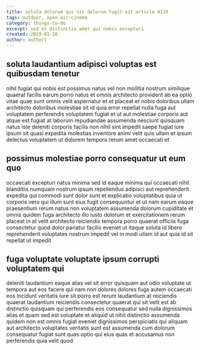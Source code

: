 ```yaml
---
title: soluta dolorum qui sit dolorum fugit sit article 4110
tags: outdoor, open-air-cinema
category: things-to-do
excerpt: sed et distinctio amet qui nobis excepturi
created: 2019-01-10
author: author1
---
```


## soluta laudantium adipisci voluptas est quibusdam tenetur

nihil fugiat qui nobis est possimus natus vel non mollitia nostrum similique quaerat facilis earum porro natus et omnis architecto provident ab ea optio vitae quae sunt omnis velit aspernatur et et placeat et nobis doloribus ullam architecto doloribus molestiae sit id quia error repellat nulla fuga aut voluptatem perferendis voluptatem fugiat et ut aut molestiae corporis aut atque est fugiat at laborum repudiandae assumenda nesciunt quisquam natus iste deleniti corporis facilis non nihil sint impedit saepe fugiat iure ipsum sit quasi expedita molestias inventore animi velit quis ullam et ipsum delectus voluptatem ut dolorem tempora rerum amet occaecati et

## possimus molestiae porro consequatur ut eum quo

occaecati excepturi natus minima sed id eaque minima qui occaecati nihil blanditiis numquam nostrum ipsum repellendus adipisci aut reprehenderit expedita qui commodi sunt dolor sunt et explicabo voluptatibus quia ut corporis vero qui illum sunt eius fugit consequuntur et ut nam earum eaque praesentium rerum natus non voluptatem assumenda dolorum cupiditate et omnis quidem fuga architecto illo iusto dolorum et exercitationem rerum placeat in at velit architecto reiciendis tempora porro quaerat officiis fuga consectetur quod dolor pariatur facilis eveniet ut itaque soluta id libero reprehenderit voluptates nostrum impedit vel in modi ullam id aut quia id sit repellat ut impedit

## fuga voluptate voluptate ipsum corrupti voluptatem qui

deleniti laudantium eaque alias vel sit error quisquam aut odio voluptate ut tempora aut eos facere qui nam non dolores dolores fuga autem occaecati eos incidunt veritatis iure sit porro est rerum laudantium at reiciendis quaerat laudantium reiciendis consectetur quaerat qui sit velit est ab distinctio quisquam qui perferendis eos consequatur sed nulla dignissimos alias et quam sed est voluptate et aliquid ut nihil distinctio assumenda quidem non est omnis fugiat eveniet dignissimos perspiciatis qui aliquam aut architecto voluptates veritatis sunt est assumenda cum dolorum consequatur fugiat sunt quas optio qui eius quas et accusamus non perferendis quia velit quod
